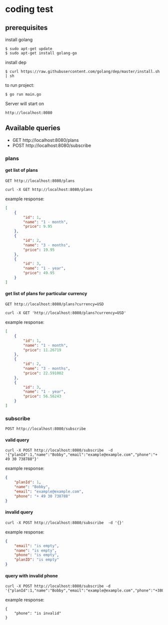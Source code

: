 # coding test

## prerequisites

install golang

```
$ sudo apt-get update
$ sudo apt-get install golang-go
```

install dep
```
$ curl https://raw.githubusercontent.com/golang/dep/master/install.sh | sh
```

to run project:
```
$ go run main.go
```

Server will start on
```
http://localhost:8080
```

## Available queries
* GET http://localhost:8080/plans
* POST http://localhost:8080/subscribe

### plans

#### get list of plans
```
GET http://localhost:8080/plans
```

```
curl -X GET http://localhost:8080/plans
```

example response:
```json
[
    {
        "id": 1,
        "name": "1 - month",
        "price": 9.95
    },
    {
        "id": 2,
        "name": "3 - months",
        "price": 19.95
    },
    {
        "id": 3,
        "name": "1 - year",
        "price": 49.95
    }
]
```

####  get list of plans for particular currency

```
GET http://localhost:8080/plans?currency=USD
```

```curl
curl -X GET 'http://localhost:8080/plans?currency=USD'
```

example response:
```json
[
    {
        "id": 1,
        "name": "1 - month",
        "price": 11.26719
    },
    {
        "id": 2,
        "name": "3 - months",
        "price": 22.591002
    },
    {
        "id": 3,
        "name": "1 - year",
        "price": 56.56243
    }
]
```

### subscribe

```
POST http://localhost:8080/subscribe
```

#### valid query

```
curl -X POST http://localhost:8080/subscribe  -d '{"planId":1,"name":"Bobby","email":"example@example.com","phone":"+ 49 30 738788"}'
```

example response:
```json
{
    "planId": 1,
    "name": "Bobby",
    "email": "example@example.com",
    "phone": "+ 49 30 738788"
}
```

#### invalid query

```
curl -X POST http://localhost:8080/subscribe  -d '{}'
```

example response:
```json
{
    "email": "is empty",
    "name": "is empty",
    "phone": "is empty",
    "planID": "is empty"
}
```

#### query with invalid phone
```
curl -X POST http://localhost:8080/subscribe -d '{"planId":1,"name":"Bobby","email":"example@example.com","phone":"+380500000000"}'
```

example response:
```
{
    "phone": "is invalid"
}
```
